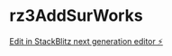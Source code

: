 # rz3AddSurWorks

[Edit in StackBlitz next generation editor ⚡️](https://stackblitz.com/~/github.com/atkt1/rz3AddSurWorks)